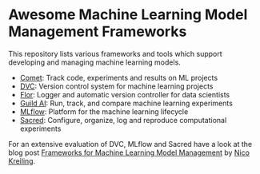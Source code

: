 # Awesome Machine Learning Model Management Frameworks
This repository lists various frameworks and tools which support developing and managing machine learning models.
* [Comet](https://www.comet.ml): Track code, experiments and results on ML projects
* [DVC](https://dvc.org): Version control system for machine learning projects
* [Flor](https://flor.readthedocs.io): Logger and automatic version controller for data scientists
* [Guild AI](https://guild.ai): Run, track, and compare machine learning experiments
* [MLflow](https://mlflow.org): Platform for the machine learning lifecycle
* [Sacred](https://sacred.readthedocs.io/en/latest/index.html): Configure, organize, log and reproduce computational experiments


For an extensive evaluation of DVC, MLflow and Sacred have a look at the blog post [Frameworks for Machine Learning Model Management](https://www.inovex.de/blog/machine-learning-model-management/) by [Nico Kreiling](https://github.com/krlng).
